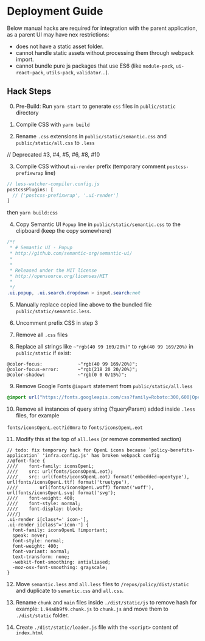 # Deployment Guide

Below manual hacks are required for integration with the parent application, as a parent UI may have nex restrictions:

- does not have a static asset folder.
- cannot handle static assets without processing them through webpack import.
- cannot bundle pure js packages that use ES6 (like `module-pack`, `ui-react-pack`, `utils-pack`, `validator`...).

## Hack Steps
0. Pre-Build: Run `yarn start` to generate `css` files in `public/static` directory
1. Compile CSS with `yarn build`

2. Rename `.css` extensions in `public/static/semantic.css` and `public/static/all.css` to `.less`

// Deprecated #3, #4, #5, #6, #8, #10

3. Compile CSS without `ui-render` prefix (temporary comment `postcss-prefixwrap` line)

```js
// less-watcher-compiler.config.js
postcssPlugins: [
  // ['postcss-prefixwrap', '.ui-render']
]
```
then `yarn build:css`

4. Copy Semantic UI `Popup` line in `public/static/semantic.css` to the clipboard (keep the copy somewhere)

```css
/*!
 * # Semantic UI - Popup
 * http://github.com/semantic-org/semantic-ui/
 *
 *
 * Released under the MIT license
 * http://opensource.org/licenses/MIT
 *
 */
.ui.popup, .ui.search.dropdown > input.search:not
```

5. Manually replace copied line above to the bundled file `public/static/semantic.less`.

6. Uncomment prefix CSS in step 3 

7. Remove all `.css` files

8. Replace all strings like `~"rgb(40 99 169/20%)"` to `rgb(40 99 169/20%)` in `public/static` if exist:
```less
@color-focus:             ~"rgb(40 99 169/20%)";
@color-focus-error:       ~"rgb(218 20 20/20%)";
@color-shadow:            ~"rgb(0 0 0/15%)";
```

9. Remove Google Fonts `@import` statement from `public/static/all.less`

```css
@import url("https://fonts.googleapis.com/css?family=Roboto:300,600|Open Sans:300,600&display=swap&subset=cyrillic");
```

10. Remove all instances of query string (?queryParam) added inside `.less` files, for example

`fonts/iconsOpenL.eot?id0mra` to `fonts/iconsOpenL.eot`

11. Modify this at the top of `all.less` (or remove commented section)
```less
// todo: fix temporary hack for OpenL icons because `policy-benefits-application` 'infra.config.js' has broken webpack config
//@font-face {
////    font-family: iconsOpenL;
////    src: url(fonts/iconsOpenL.eot);
////    src: url(fonts/iconsOpenL.eot) format('embedded-opentype'), url(fonts/iconsOpenL.ttf) format('truetype'),
////        url(fonts/iconsOpenL.woff) format('woff'), url(fonts/iconsOpenL.svg) format('svg');
////    font-weight: 400;
////    font-style: normal;
////    font-display: block;
////}
.ui-render i[class*=' icon-'],
.ui-render i[class^='icon-'] {
  font-family: iconsOpenL !important;
  speak: never;
  font-style: normal;
  font-weight: 400;
  font-variant: normal;
  text-transform: none;
  -webkit-font-smoothing: antialiased;
  -moz-osx-font-smoothing: grayscale;
}
```

12. Move `semantic.less` and `all.less` files to `/repos/policy/dist/static` and duplicate to `semantic.css` and `all.css`.

13. Rename `chunk` and `main` files inside `./dist/static/js` to remove hash for example: `1.94a8b9f9.chunk.js` to `chunk.js` and move them to `./dist/static` folder.    

14. Create `./dist/static/loader.js` file with the `<script>` content of `index.html`
